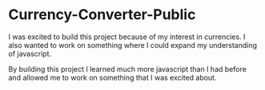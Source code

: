 # Currency-Converter-Public

I was excited to build this project because of my interest in currencies. I also wanted to work on something where I could expand my understanding of javascript.

By building this project I learned much more javascript than I had before and allowed me to work on something that I was excited about.
